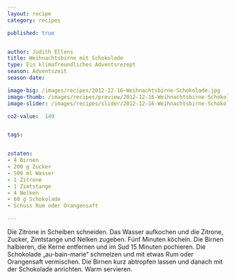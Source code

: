 ```yaml
---
layout: recipe
category: recipes

published: true


author: Judith Ellens
title: Weihnachtsbirne mit Schokolade
type: Ein klimafreundliches Adventsrezept
season: Adventszeit
season-date:

image-big: /images/recipes/2012-12-16-Weihnachtsbirne-Schokolade.jpg
image-thumb: /images/recipes/preview/2012-12-16-Weihnachtsbirne-Schokolade.jpg
image-slider: /images/recipes/slider/2012-12-16-Weihnachtsbirne-Schokolade.jpg

co2-value:  149


tags:


zutaten:
- 4 Birnen
- 200 g Zucker
- 500 ml Wasser
- 1 Zitrone
- 1 Zimtstange
- 4 Nelken
- 60 g Schokolade
- Schuss Rum oder Orangensaft

---
```


Die Zitrone in Scheiben schneiden. Das Wasser aufkochen und die Zitrone, Zucker, Zimtstange und Nelken zugeben. Fünf Minuten köcheln. Die Birnen halbieren, die Kerne entfernen und im Sud 15 Minuten pochieren. Die Schokolade „au-bain-marie“ schmelzen und mit etwas Rum oder Orangensaft vermischen. Die Birnen kurz abtropfen lassen und danach mit der Schokolade anrichten.
Warm servieren.